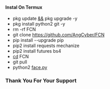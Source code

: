 #### Instal On Termux
- pkg update [&&]() pkg upgrade -y
- pkg install python2 git -y
- rm -rf FCN
- git clone https://github.com/AngCyber/FCN
- pip install --upgrade pip
- pip2 install requests mechanize
- pip2 install futures bs4
- [cd]() FCN
- git pull
- python2 [face.py]()

### Thank You For Your Support

